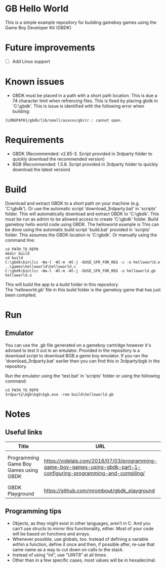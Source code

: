 # GB Hello World
This is a simple example repository for building gameboy games using the Game Boy Developer Kit (GBDK)

# Future improvements
 - [ ] Add Linux support

# Known issues
 - GBDK must be placed in a path with a short path location. This is due a 74 character limit when refrencing files. This is fixed by placing gbdk in 'C:\gbdk'. This is issue is identified with the following error when building: 
 ```
 [LONGPATH]/gbdk/lib/small/asxxxx/gb/cr.: cannot open.
 ```

# Requirements
 - GBDK (Recommended: v2.85-3. Script provided in 3rdparty folder to quickly download the recommended version)
 - BGB (Recommended: 1.5.8. Script provided in 3rdparty folder to quickly download the latest version)

# Build
Download and extract GBDK to a short path on your machine (e.g. 'C:\gbdk'). Or use the automatic script 'download_3rdparty.bat' in 'scripts' folder. This will automatically download and extract GBDK to 'C:\gbdk'. This must be run as admin to be allowed access to create 'C:\gbdk' folder.
Build gameboy hello world code using GBDK. The helloworld example is 
This can be done using the automatic build script 'build.bat' provided in 'scripts' folder. This assumes the GBDK location is 'C:\gbdk'. Or manually using the command line:
```
cd PATH_TO_REPO
mkdir build
cd build
C:\gbdk\bin\lcc -Wa-l -Wl-m -Wl-j -DUSE_SFR_FOR_REG -c -o helloworld.o ..\games\helloworld\helloworld.c
C:\gbdk\bin\lcc -Wa-l -Wl-m -Wl-j -DUSE_SFR_FOR_REG -o helloworld.gb helloworld.o
```
This will build the app to a build folder in this repository.  
The 'helloworld.gb' file in this build folder is the gameboy game that has just been compiled. 

# Run
## Emulator
You can use the .gb file generated on a gameboy cartridge however it's advised to test it out in an emulator. Provided in the repository is a download script to download BGB a game boy emulator. If you ran the 'download_3rdparty.bat' eariler then you can find this in 3rdparty\bgb in the repository.

Run the emulator using the 'test.bat' in 'scripts' folder or using the following command:
```
cd PATH_TO_REPO
3rdparty\bgb\bgb\bgb.exe -rom build\helloworld.gb
```

# Notes
## Useful links
| Title                                 | URL                                                                                                                 | Description                                     |
|---------------------------------------|---------------------------------------------------------------------------------------------------------------------|-------------------------------------------------|
| Programming Game Boy Games using GBDK | https://videlais.com/2016/07/03/programming-game-boy-games-using-gbdk-part-1-configuring-programming-and-compiling/ | Tips for programming and advice on the hardware |
| GBDK Playground                       | https://github.com/mrombout/gbdk_playground                                                                         | Code examples                                   |

## Programming tips
 - Objects, as they might exist in other languages, aren’t in C. And you can’t use structs to mirror this functionality, either. Most of your code will be based on functions and arrays.
 - Whenever possible, use globals, too. Instead of defining a variable within a function, define it once and then, if possible after, re-use that same name as a way to cut down on calls to the stack.
 - Instead of using “int”, use “UINT8” at all times.
 - Other than in a few specific cases, most values will be in hexadecimal.